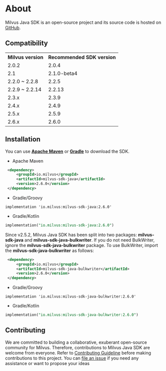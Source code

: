 # About

Milvus Java SDK is an open-source project and its source code is hosted on [GitHub](https://github.com/milvus-io/milvus-sdk-java).

## **Compatibility**

<table>
    <tr>
        <th>Milvus version</th>
        <th>Recommended SDK version</th>
    </tr>
    <tr>
        <td>2.0.2</td>
        <td>2.0.4</td>
    </tr>
    <tr>
        <td>2.1</td>
        <td>2.1.0-beta4</td>
    </tr>
    <tr>
        <td>2.2.0 ~ 2.2.8</td>
        <td>2.2.5</td>
    </tr>
    <tr>
        <td>2.2.9 ~ 2.2.14</td>
        <td>2.2.13</td>
    </tr>
    <tr>
        <td>2.3.x</td>
        <td>2.3.9</td>
    </tr>
    <tr>
        <td>2.4.x</td>
        <td>2.4.9</td>
    </tr>
    <tr>
        <td>2.5.x</td>
        <td>2.5.9</td>
    </tr>
    <tr>
        <td>2.6.x</td>
        <td>2.6.0</td>
    </tr>
</table>

## **Installation**

You can use **[Apache Maven](https://maven.apache.org/install.html)** or **[Gradle](https://gradle.org/install/)** to download the SDK.

- Apache Maven

```xml
 <dependency>
     <groupId>io.milvus</groupId>
     <artifactId>milvus-sdk-java</artifactId>
     <version>2.6.0</version>
 </dependency>
```

- Gradle/Groovy

```plaintext
implementation 'io.milvus:milvus-sdk-java:2.6.0'
```

- Gradle/Kotlin

```sql
implementation("io.milvus:milvus-sdk-java:2.6.0")
```

Since v2.5.2, Milvus Java SDK has been split into two packages: **milvus-sdk-java** and **milvus-sdk-java-bulkwriter**. If you do not need BulkWriter, ignore the **milvus-sdk-java-bulkwriter** package. To use BulkWriter, import the **milvus-sdk-java-bulkwriter** as follows:

```xml
 <dependency>
     <groupId>io.milvus</groupId>
     <artifactId>milvus-sdk-java-bulkwriter</artifactId>
     <version>2.6.0</version>
 </dependency>
```

- Gradle/Groovy

```plaintext
implementation 'io.milvus:milvus-sdk-java-bulkwriter:2.6.0'
```

- Gradle/Kotlin

```sql
implementation("io.milvus:milvus-sdk-java-bulkwriter:2.6.0")
```

## **Contributing**

We are committed to building a collaborative, exuberant open-source community for Milvus. Therefore, contributions to Milvus Java SDK are welcome from everyone. Refer to [Contributing Guideline](https://github.com/milvus-io/milvus-sdk-java/blob/master/CONTRIBUTING.md) before making contributions to this project. You can [file an issue](https://github.com/milvus-io/milvus-sdk-java/issues/new) if you need any assistance or want to propose your ideas
